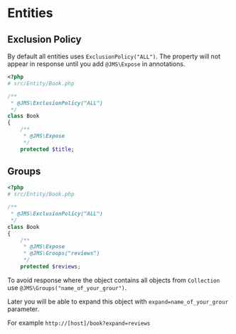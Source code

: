 # Entities

## Exclusion Policy
By default all entities uses `ExclusionPolicy("ALL")`. 
The property will not appear in response until you add `@JMS\Expose` in annotations.

```php
<?php
# src/Entity/Book.php

/**
 * @JMS\ExclusionPolicy("ALL")
 */
class Book
{
    /**
     * @JMS\Expose
     */
    protected $title;

```
## Groups

```php
<?php
# src/Entity/Book.php

/**
 * @JMS\ExclusionPolicy("ALL")
 */
class Book
{
    /**
     * @JMS\Expose
     * @JMS\Groups("reviews")
     */
    protected $reviews;

```

To avoid response where the object contains all objects  from `Collection` use `@JMS\Groups("name_of_your_grour")`.

Later you will be able to expand this object with `expand=name_of_your_grour` parameter. 

For example `http://[host]/book?expand=reviews`
